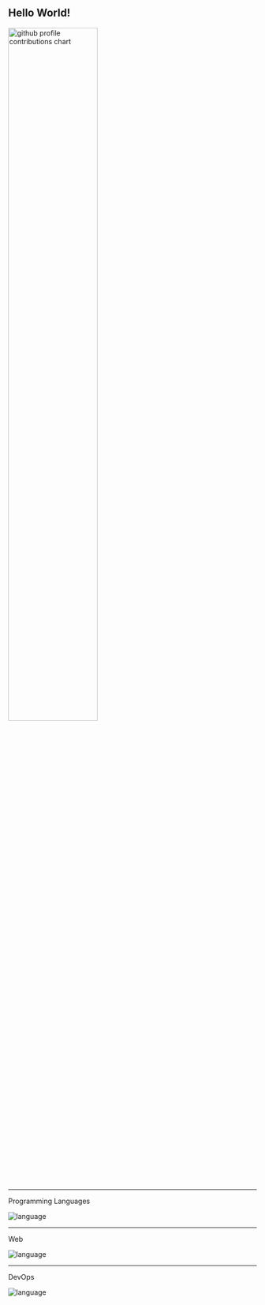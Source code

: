 ## Hello World!


<p align="left">
    <picture>
        <source media="(prefers-color-scheme: dark)" srcset="output/details.svg" width="60%"/>
        <source media="(prefers-color-scheme: light)" srcset="output/details.svg" width="60%"/>
        <img alt="github profile contributions chart" src="https://raw.githubusercontent.com/Grain6888/Grain6888/output-3d-contrib/day.svg"/>
    </picture>
</p>

<hr>

<p align="left">
    Programming Languages
</p>
<p align="left">
    <img alt="language" src="https://skillicons.dev/icons?theme=dark&perline=10&i=c,cs,cpp,js,powershell,py,"/>
</p>

<hr>

<p align="left">
    Web
</p>
<p align="left">
    <img alt="language" src="https://skillicons.dev/icons?theme=dark&perline=10&i=css,html,md,flask,laravel,"/>
</p>

<hr>

<p align="left">
    DevOps
</p>
<p align="left">
    <img alt="language" src="https://skillicons.dev/icons?theme=dark&perline=10&i=docker,github,ubuntu,unity,visualstudio,vscode,windows"/>
</p>
